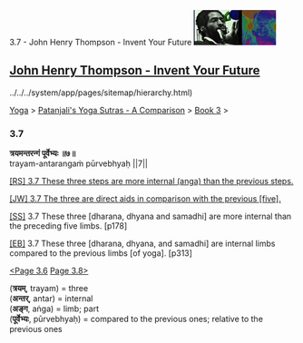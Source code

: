 3.7 - John Henry Thompson - Invent Your Future [![John Henry Thompson - Invent Your Future](../../../_/rsrc/1329567069254/config/customLogo.gif-revision=6.png)](../../../index.html)

[John Henry Thompson - Invent Your Future](../../../index.html)
---------------------------------------------------------------

../../../system/app/pages/sitemap/hierarchy.html)
    

[Yoga](../../../yoga.html)‎ > ‎[Patanjali's Yoga Sutras - A Comparison](../../patanjani.html)‎ > ‎[Book 3](../book-3.html)‎ > ‎

### 3.7

**त्रयमन्तरन्गं पूर्वेभ्यः ॥७॥**  
trayam-antarangaṁ pūrvebhyaḥ ||7||  
  
  
[\[RS\] 3.7 These three steps are more internal (anga) than the previous steps.](http://www.ashtangayoga.info/philosophy/yoga-sutra-patanjali/chapter-3/item/trayam-antarangam-purvebhyah-7/)  
  
[\[JW\] 3.7 The three are direct aids in comparison with the previous \[five\].](http://books.google.com/books?id=YzFImjtOxUwC&pg=PA207&ci=67%2C1028%2C813%2C72&source=bookclip)  
  
[\[SS\]](http://www.amazon.com/Yoga-Sutras-Patanjali-Commentary-Satchidananda/dp/0932040381) 3.7 These three \[dharana, dhyana and samadhi\] are more internal than the preceding five limbs. \[p178\]  
  
[\[EB\]](http://www.amazon.com/Yoga-Sutras-Patanjali-Translation-Commentary/dp/0865477361/ref=sr_1_1?ie=UTF8&s=books&qid=1250508322&sr=1-1) 3.7 These three \[dharana, dhyana, and samadhi\] are internal limbs compared to the previous limbs \[of yoga\]. \[p313\]  
  
  
[<Page 3.6](36.html)  [Page 3.8>](38.html)  
  

(**त्रयम्**, trayam) = three  
(**अन्तर्**, antar) = internal  
(**अङ्ग**, aṅga) = limb; part  
(**पूर्वेभ्यः**, pūrvebhyaḥ) = compared to the previous ones; relative to the previous ones

